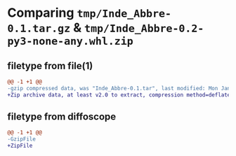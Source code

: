 # Comparing `tmp/Inde_Abbre-0.1.tar.gz` & `tmp/Inde_Abbre-0.2-py3-none-any.whl.zip`

## filetype from file(1)

```diff
@@ -1 +1 @@
-gzip compressed data, was "Inde_Abbre-0.1.tar", last modified: Mon Jan 16 15:53:12 2023, max compression
+Zip archive data, at least v2.0 to extract, compression method=deflate
```

## filetype from diffoscope

```diff
@@ -1 +1 @@
-GzipFile
+ZipFile
```


